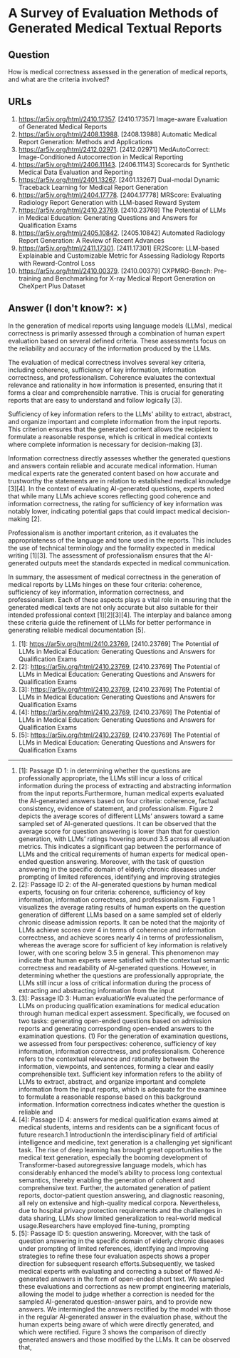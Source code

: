 # A Survey of Evaluation Methods of Generated Medical Textual Reports

## Question

How is medical correctness assessed in the generation of medical reports, and what are the criteria involved?

## URLs

1. https://ar5iv.org/html/2410.17357. [2410.17357] Image-aware Evaluation of Generated Medical Reports
2. https://ar5iv.org/html/2408.13988. [2408.13988] Automatic Medical Report Generation: Methods and Applications
3. https://ar5iv.org/html/2412.02971. [2412.02971] MedAutoCorrect: Image-Conditioned Autocorrection in Medical Reporting
4. https://ar5iv.org/html/2406.11143. [2406.11143] Scorecards for Synthetic Medical Data Evaluation and Reporting
5. https://ar5iv.org/html/2401.13267. [2401.13267] Dual-modal Dynamic Traceback Learning for Medical Report Generation
6. https://ar5iv.org/html/2404.17778. [2404.17778] MRScore: Evaluating Radiology Report Generation with LLM-based Reward System
7. https://ar5iv.org/html/2410.23769. [2410.23769] The Potential of LLMs in Medical Education: Generating Questions and Answers for Qualification Exams
8. https://ar5iv.org/html/2405.10842. [2405.10842] Automated Radiology Report Generation: A Review of Recent Advances
9. https://ar5iv.org/html/2411.17301. [2411.17301] ER2Score: LLM-based Explainable and Customizable Metric for Assessing Radiology Reports with Reward-Control Loss
10. https://ar5iv.org/html/2410.00379. [2410.00379] CXPMRG-Bench: Pre-training and Benchmarking for X-ray Medical Report Generation on CheXpert Plus Dataset

## Answer (I don't know?: ✗)

In the generation of medical reports using language models (LLMs), medical correctness is primarily assessed through a combination of human expert evaluation based on several defined criteria. These assessments focus on the reliability and accuracy of the information produced by the LLMs.

The evaluation of medical correctness involves several key criteria, including coherence, sufficiency of key information, information correctness, and professionalism. Coherence evaluates the contextual relevance and rationality in how information is presented, ensuring that it forms a clear and comprehensible narrative. This is crucial for generating reports that are easy to understand and follow logically [3].

Sufficiency of key information refers to the LLMs' ability to extract, abstract, and organize important and complete information from the input reports. This criterion ensures that the generated content allows the recipient to formulate a reasonable response, which is critical in medical contexts where complete information is necessary for decision-making [3]. 

Information correctness directly assesses whether the generated questions and answers contain reliable and accurate medical information. Human medical experts rate the generated content based on how accurate and trustworthy the statements are in relation to established medical knowledge [3][4]. In the context of evaluating AI-generated questions, experts noted that while many LLMs achieve scores reflecting good coherence and information correctness, the rating for sufficiency of key information was notably lower, indicating potential gaps that could impact medical decision-making [2].

Professionalism is another important criterion, as it evaluates the appropriateness of the language and tone used in the reports. This includes the use of technical terminology and the formality expected in medical writing [1][3]. The assessment of professionalism ensures that the AI-generated outputs meet the standards expected in medical communication.

In summary, the assessment of medical correctness in the generation of medical reports by LLMs hinges on these four criteria: coherence, sufficiency of key information, information correctness, and professionalism. Each of these aspects plays a vital role in ensuring that the generated medical texts are not only accurate but also suitable for their intended professional context [1][2][3][4]. The interplay and balance among these criteria guide the refinement of LLMs for better performance in generating reliable medical documentation [5].

1. [1]:  https://ar5iv.org/html/2410.23769, [2410.23769] The Potential of LLMs in Medical Education: Generating Questions and Answers for Qualification Exams
2. [2]:  https://ar5iv.org/html/2410.23769, [2410.23769] The Potential of LLMs in Medical Education: Generating Questions and Answers for Qualification Exams
3. [3]:  https://ar5iv.org/html/2410.23769, [2410.23769] The Potential of LLMs in Medical Education: Generating Questions and Answers for Qualification Exams
4. [4]:  https://ar5iv.org/html/2410.23769, [2410.23769] The Potential of LLMs in Medical Education: Generating Questions and Answers for Qualification Exams
5. [5]:  https://ar5iv.org/html/2410.23769, [2410.23769] The Potential of LLMs in Medical Education: Generating Questions and Answers for Qualification Exams
---
1. [1]:  Passage ID 1: in determining whether the questions are professionally appropriate, the LLMs still incur a loss of critical information during the process of extracting and abstracting information from the input reports.Furthermore, human medical experts evaluated the AI-generated answers based on four criteria: coherence, factual consistency, evidence of statement, and professionalism. Figure 2 depicts the average scores of different LLMs’ answers toward a same sampled set of AI-generated questions. It can be observed that the average score for question answering is lower than that for question generation, with LLMs’ ratings hovering around 3.5 across all evaluation metrics. This indicates a significant gap between the performance of LLMs and the critical requirements of human experts for medical open-ended question answering. Moreover, with the task of question answering in the specific domain of elderly chronic diseases under prompting of limited references, identifying and improving strategies
2. [2]:  Passage ID 2: of the AI-generated questions by human medical experts, focusing on four criteria: coherence, sufficiency of key information, information correctness, and professionalism. Figure 1 visualizes the average rating results of human experts on the question generation of different LLMs based on a same sampled set of elderly chronic disease admission reports. It can be noted that the majority of LLMs achieve scores over 4 in terms of coherence and information correctness, and achieve scores nearly 4 in terms of professionalism, whereas the average score for sufficient of key information is relatively lower, with one scoring below 3.5 in general. This phenomenon may indicate that human experts were satisfied with the contextual semantic correctness and readability of AI-generated questions. However, in determining whether the questions are professionally appropriate, the LLMs still incur a loss of critical information during the process of extracting and abstracting information from the input
3. [3]:  Passage ID 3: Human evaluationWe evaluated the performance of LLMs on producing qualification examinations for medical education through human medical expert assessment. Specifically, we focused on two tasks: generating open-ended questions based on admission reports and generating corresponding open-ended answers to the examination questions. (1) For the generation of examination questions, we assessed from four perspectives: coherence, sufficiency of key information, information correctness, and professionalism. Coherence refers to the contextual relevance and rationality between the information, viewpoints, and sentences, forming a clear and easily comprehensible text. Sufficient key information refers to the ability of LLMs to extract, abstract, and organize important and complete information from the input reports, which is adequate for the examinee to formulate a reasonable response based on this background information. Information correctness indicates whether the question is reliable and
4. [4]:  Passage ID 4: answers for medical qualification exams aimed at medical students, interns and residents can be a significant focus of future research.1 IntroductionIn the interdisciplinary field of artificial intelligence and medicine, text generation is a challenging yet significant task. The rise of deep learning has brought great opportunities to the medical text generation, especially the booming development of Transformer-based autoregressive language models, which has considerably enhanced the model’s ability to process long contextual semantics, thereby enabling the generation of coherent and comprehensive text. Further, the automated generation of patient reports, doctor-patient question answering, and diagnostic reasoning, all rely on extensive and high-quality medical corpora. Nevertheless, due to hospital privacy protection requirements and the challenges in data sharing, LLMs show limited generalization to real-world medical usage.Researchers have employed fine-tuning, prompting
5. [5]:  Passage ID 5: question answering. Moreover, with the task of question answering in the specific domain of elderly chronic diseases under prompting of limited references, identifying and improving strategies to refine these four evaluation aspects shows a proper direction for subsequent research efforts.Subsequently, we tasked medical experts with evaluating and correcting a subset of flawed AI-generated answers in the form of open-ended short text. We sampled these evaluations and corrections as new prompt engineering materials, allowing the model to judge whether a correction is needed for the sampled AI-generated question-answer pairs, and to provide new answers. We intermingled the answers rectified by the model with those in the regular AI-generated answer in the evaluation phase, without the human experts being aware of which were directly generated, and which were rectified. Figure 3 shows the comparison of directly generated answers and those modified by the LLMs. It can be observed that,